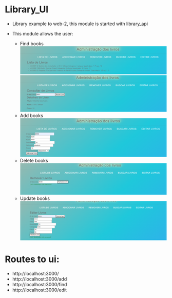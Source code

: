 # Library_UI

* Library example to web-2, this module is started with library_api

* This module allows the user: 
    * Find books
![alt text](find.png)
![alt text](findId.png)
    * Add books
![alt text](add.png)
    * Delete books
![alt text](delete.png)
    * Update books
![alt text](update.png)

# Routes to ui:
* http://localhost:3000/
* http://localhost:3000/add
* http://localhost:3000/find
* http://localhost:3000/edit

